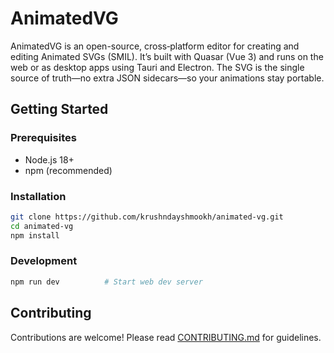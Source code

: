 # AnimatedVG

AnimatedVG is an open-source, cross‑platform editor for creating and editing Animated SVGs (SMIL). It’s built with Quasar (Vue 3) and runs on the web or as desktop apps using Tauri and Electron. The SVG is the single source of truth—no extra JSON sidecars—so your animations stay portable.

## Getting Started

### Prerequisites

- Node.js 18+
- npm (recommended)

### Installation

```bash
git clone https://github.com/krushndayshmookh/animated-vg.git
cd animated-vg
npm install
```

### Development

```bash
npm run dev          # Start web dev server
```

## Contributing

Contributions are welcome! Please read [CONTRIBUTING.md](CONTRIBUTING.md) for guidelines.
